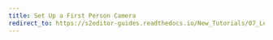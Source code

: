 ```yaml
---
title: Set Up a First Person Camera
redirect_to: https://s2editor-guides.readthedocs.io/New_Tutorials/07_Lessons/089_Set_Up_a_First_Person_Camera
---
```

